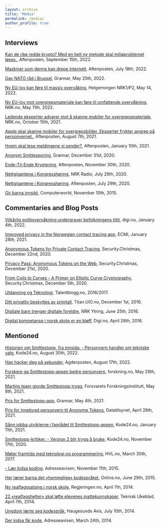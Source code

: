 ```yaml
---
layout: archive
title: "Media"
permalink: /media/
author_profile: true
---
```


## Interviews

[Kan de rike redde krypto? Med en helt ny metode skal miljøproblemet løses.](https://www.aftenposten.no/kultur/i/XbwGJg/kan-de-rike-redde-krypto-med-en-helt-ny-metode-skal-miljoeproblemet-loeses), Aftenposten, September 15th, 2022.

[Maskiner som denne kan drepe internett](https://www.aftenposten.no/kultur/i/v5a7lp/maskiner-som-denne-kan-drepe-internett), Aftenposten, July 18th, 2022.

[Gav NATO råd i Brussel](https://grannar.no/2022/05/gav-nato-rad-i-brussel), Grannar, May 25th, 2022.

[Ny EU-lov kan føre til massiv overvåking](https://tv.nrk.no/serie/helgemorgen-tv/202205/DNRR62004122#t=4589s), Helgemorgen NRK1/P2, May 14, 2022.

[Ny EU-lov mot overgrepsmateriale kan føre til omfattende overvåkning](https://nrkbeta.no/2022/05/11/ny-eu-lov-mot-overgrepsmateriale-kan-fore-til-omfattende-overvakning), NRK.no, May 11th, 2022.

[Ledende eksperter advarer mot å skanne mobiler for overgrepsmateriale](https://nrkbeta.no/2021/10/15/ledende-eksperter-advarer-mot-a-skanne-mobiler-for-overgrepsmateriale), NRK.no, October 15th, 2021.

[Apple skal skanne mobiler for overgrepsbilder. Eksperter frykter angrep på personvernet.](https://www.aftenposten.no/kultur/i/g6PWRk/apple-skal-skanne-mobiler-for-overgrepsbilder-eksperter-frykter-angre), Aftenposten, August 7th, 2021.

[Hvem skal lese meldingene vi sender?](https://www.aftenposten.no/kultur/i/7KV4v9/hvem-skal-lese-meldingene-vi-sender-spoersmaalet-splitter-politikere-og), Aftenposten, January 10th, 2021.

[Anonym Smittesporing](https://grannar.no/2021/01/deltok-i-arbeid-med-smittesporingsapp), Grannar, December 31st, 2020.

[Ende-Til-Ende Kryptering](https://www.aftenposten.no/kultur/i/KyrJg5/ny-facebook-kryptering-bekymrer-politiet), Aftenposten, November 30th, 2020.

[Nettgigantene i Kongresshøring](https://radio.nrk.no/serie/distriktsprogram-troendelag/sesong/202007/DKTL02014420#t=1h29m40s), NRK Radio, July 29th, 2020.

[Nettgigantene i Kongresshøring](https://www.aftenposten.no/kultur/i/70EyQW/i-dag-maa-baade-apple-google-amazon-og-facebook-svare-for-seg-jeg-t), Aftenposten, July 29th, 2020.

[Gir barna innsikt](https://www.cw.no/artikkel/gir-barna-innsikt), Computerworld, November 10th, 2015.

## Commentaries and Blog Posts

[Vilkårlig politiovervåkning undergraver befolkningens tillit](https://www.digi.no/artikler/debatt-vilkarlig-politiovervakning-undergraver-befolkningens-tillit/516205), digi.no, January 4th, 2022.

[Improved privacy in the Norwegian contact tracing app](https://ecmiindmath.org/2021/01/28/improved-privacy-in-the-norwegian-contact-tracing-app), ECMI, January 28th, 2021.

[Anonymous Tokens for Private Contact Tracing](https://bekk-christmas.vercel.app/post/2020/22/anonymous-tokens-for-private-contact-tracing), Security.Christmas, December 22nd, 2020.

[Privacy Pass: Anonymous Tokens on the Web](https://bekk-christmas.vercel.app/post/2020/21/privacy-pass:-anonymous-tokens-on-the-web), Security.Christmas, December 21st, 2020.

[From Coils to Curves - A Primer on Elliptic Curve Cryptography](https://bekk-christmas.vercel.app/post/2020/5/from-coils-to-curves-a-primer-on-elliptic-curve-cryptography), Security.Christmas, December 5th, 2020.

[Utdanning og Teknologi](https://talentblogg.no/tjerand-silde), Talentblogg.no, 2016/2017.

[Ditt privatliv beskyttes av primtall](https://titan.uio.no/naturvitenskap-teknologi/2016/ditt-privatliv-beskyttes-av-primtall), Titan.UiO.no, December 1st, 2016.

[Digitale barn trenger digitale foreldre](https://www.nrk.no/ytring/digitale-barn-trenger-digitale-foreldre-1.13007819), NRK Ytring, June 25th, 2016.

[Digital kompetanse i norsk skole er en bløff](https://www.digi.no/artikler/digital-kompetanse-i-norsk-skole-er-en-bloff/348037), Digi.no, April 26th, 2016.

## Mentioned

[Historien om Smittestopp, fra innsida: - Personvern handler om tekniske valg](https://www.kode24.no/artikkel/historien-om-smittestopp-fra-innsida-personvern-handler-om-tekniske-valg/77012938), Kode24.no, August 30th, 2022.

[Han hacker deg på sekunder](https://www.agderposten.no/nyheter/han-hacker-deg-pa-sekunder), Agderposten, August 17th, 2022.

[Forskere ga Smittestopp-appen bedre personvern](https://forskning.no/app-data-forsvarets-forskningsinstitutt/forskere-ga-smittestopp-appen-bedre-personvern/1865394), forskning.no, May 29th, 2021.

[Martins team gjorde Smittestopp trygg](https://www.ffi.no/aktuelt/nyheter/martins-team-gjorde-smittestopp-trygg), Forsvarets Forskningsinstitutt, May 8th, 2021.

[Pris for Smittestopp-app](https://grannar.no/2021/05/pris-for-smittestopp-app), Grannar, May 4th, 2021.

[Pris for innebygd personvern til Anonyme Tokens](https://www.datatilsynet.no/aktuelt/aktuelle-nyheter-2021/pris-for-innebygd-personvern-til-anonyme-tokens), Datatilsynet, April 28th, 2021.

[Sånn jobba utviklerne i fagrådet til Smittestopp-appen](https://www.kode24.no/koden-bak/sann-jobba-utviklerne-i-fagradet-til-smittestopp-appen/73254266), Kode24.no, January 11th, 2021.

[Smittestopp-kritiker: - Versjon 2 blir trygg å bruke](https://www.kode24.no/kodenytt/smittestopp-kritiker---versjon-2-blir-trygg-a-bruke/73072522), Kode24.no, November 17th, 2020.

[Møter framtida med teknologi og programmering](https://www.hvl.no/aktuelt/moter-framtida-med-teknologi-og-programmering), HVL.no, March 30th, 2017.

[- Lær kidsa koding](https://www.adressa.no/pluss/nyheter/2015/11/11/L%C3%A6r-kidsa-koding-11796276.ece), Adresseavisen, November 11th, 2015.

[Her lærer barna det «hemmelige» kodespråket](https://www.online.no/trender/kidsakoder.jsp), Online.no, June 29th, 2015.

[Ny realfagssatsing i norsk skole](https://www.regjeringen.no/no/aktuelt/Ny-realfagssatsing-i-norsk-skole/id755393), Regjeringen.no, April 7th, 2014.

[22 «realfagshelter» skal løfte elevenes mattekunnskaper](https://www.tu.no/artikler/22-realfagshelter-skal-lofte-elevenes-mattekunnskaper/231597), Teknisk Ukeblad, April 7th, 2014.

[Ungdom lærte seg kodespråk](https://www.h-avis.no/etne/nyheter/siste-nytt/ungdom-larte-seg-kodesprak/s/2-2.921-1.8506076), Haugesunds Avis, July 10th, 2014.

[Der kidsa får kode](https://www.midtnorskdebatt.no/meninger/snakkut/article9383255.ece), Adresseavisen, March 24th, 2014.
